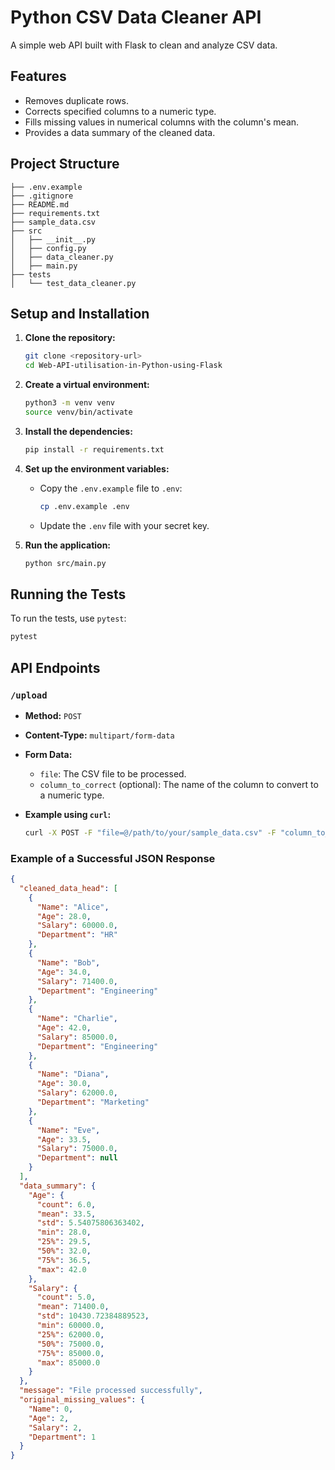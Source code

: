
# Python CSV Data Cleaner API

A simple web API built with Flask to clean and analyze CSV data.

## Features

-   Removes duplicate rows.
-   Corrects specified columns to a numeric type.
-   Fills missing values in numerical columns with the column's mean.
-   Provides a data summary of the cleaned data.

## Project Structure

```
├── .env.example
├── .gitignore
├── README.md
├── requirements.txt
├── sample_data.csv
├── src
│   ├── __init__.py
│   ├── config.py
│   ├── data_cleaner.py
│   ├── main.py
├── tests
│   └── test_data_cleaner.py
```

## Setup and Installation

1.  **Clone the repository:**
    ```bash
    git clone <repository-url>
    cd Web-API-utilisation-in-Python-using-Flask
    ```

2.  **Create a virtual environment:**
    ```bash
    python3 -m venv venv
    source venv/bin/activate
    ```

3.  **Install the dependencies:**
    ```bash
    pip install -r requirements.txt
    ```

4.  **Set up the environment variables:**
    -   Copy the `.env.example` file to `.env`:
        ```bash
        cp .env.example .env
        ```
    -   Update the `.env` file with your secret key.

5.  **Run the application:**
    ```bash
    python src/main.py
    ```

## Running the Tests

To run the tests, use `pytest`:

```bash
pytest
```

## API Endpoints

### `/upload`

-   **Method:** `POST`
-   **Content-Type:** `multipart/form-data`
-   **Form Data:**
    -   `file`: The CSV file to be processed.
    -   `column_to_correct` (optional): The name of the column to convert to a numeric type.

-   **Example using `curl`:**
    ```bash
    curl -X POST -F "file=@/path/to/your/sample_data.csv" -F "column_to_correct=Salary" http://127.0.0.1:5000/upload
    ```

### Example of a Successful JSON Response

```json
{
  "cleaned_data_head": [
    {
      "Name": "Alice",
      "Age": 28.0,
      "Salary": 60000.0,
      "Department": "HR"
    },
    {
      "Name": "Bob",
      "Age": 34.0,
      "Salary": 71400.0,
      "Department": "Engineering"
    },
    {
      "Name": "Charlie",
      "Age": 42.0,
      "Salary": 85000.0,
      "Department": "Engineering"
    },
    {
      "Name": "Diana",
      "Age": 30.0,
      "Salary": 62000.0,
      "Department": "Marketing"
    },
    {
      "Name": "Eve",
      "Age": 33.5,
      "Salary": 75000.0,
      "Department": null
    }
  ],
  "data_summary": {
    "Age": {
      "count": 6.0,
      "mean": 33.5,
      "std": 5.54075806363402,
      "min": 28.0,
      "25%": 29.5,
      "50%": 32.0,
      "75%": 36.5,
      "max": 42.0
    },
    "Salary": {
      "count": 5.0,
      "mean": 71400.0,
      "std": 10430.72384889523,
      "min": 60000.0,
      "25%": 62000.0,
      "50%": 75000.0,
      "75%": 85000.0,
      "max": 85000.0
    }
  },
  "message": "File processed successfully",
  "original_missing_values": {
    "Name": 0,
    "Age": 2,
    "Salary": 2,
    "Department": 1
  }
}
```
